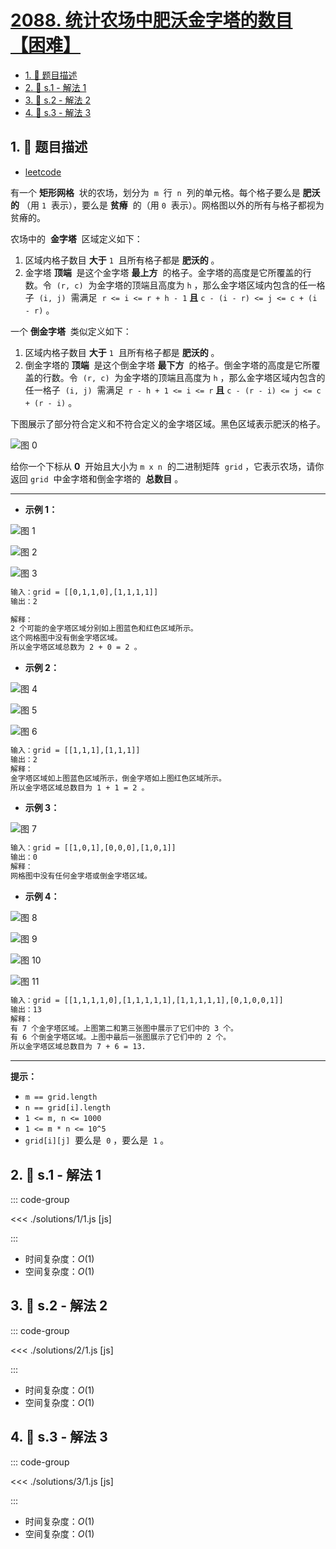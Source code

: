 # [2088. 统计农场中肥沃金字塔的数目【困难】](https://github.com/tnotesjs/TNotes.leetcode/tree/main/notes/2088.%20%E7%BB%9F%E8%AE%A1%E5%86%9C%E5%9C%BA%E4%B8%AD%E8%82%A5%E6%B2%83%E9%87%91%E5%AD%97%E5%A1%94%E7%9A%84%E6%95%B0%E7%9B%AE%E3%80%90%E5%9B%B0%E9%9A%BE%E3%80%91)

<!-- region:toc -->

- [1. 📝 题目描述](#1--题目描述)
- [2. 🎯 s.1 - 解法 1](#2--s1---解法-1)
- [3. 🎯 s.2 - 解法 2](#3--s2---解法-2)
- [4. 🎯 s.3 - 解法 3](#4--s3---解法-3)

<!-- endregion:toc -->

## 1. 📝 题目描述

- [leetcode](https://leetcode.cn/problems/count-fertile-pyramids-in-a-land/)

有一个 **矩形网格**  状的农场，划分为  `m`  行  `n`  列的单元格。每个格子要么是 **肥沃的** （用 `1`  表示），要么是 **贫瘠**  的（用 `0`  表示）。网格图以外的所有与格子都视为贫瘠的。

农场中的  **金字塔**  区域定义如下：

1. 区域内格子数目 **大于** `1`  且所有格子都是 **肥沃的** 。
2. 金字塔 **顶端**  是这个金字塔 **最上方**  的格子。金字塔的高度是它所覆盖的行数。令  `(r, c)`  为金字塔的顶端且高度为 `h` ，那么金字塔区域内包含的任一格子  `(i, j)`  需满足  `r <= i <= r + h - 1` **且** `c - (i - r) <= j <= c + (i - r)` 。

一个 **倒金字塔**  类似定义如下：

1. 区域内格子数目 **大于** `1`  且所有格子都是 **肥沃的** 。
2. 倒金字塔的 **顶端**  是这个倒金字塔 **最下方**  的格子。倒金字塔的高度是它所覆盖的行数。令  `(r, c)`  为金字塔的顶端且高度为 `h` ，那么金字塔区域内包含的任一格子  `(i, j)`  需满足  `r - h + 1 <= i <= r` **且** `c - (r - i) <= j <= c + (r - i)` 。

下图展示了部分符合定义和不符合定义的金字塔区域。黑色区域表示肥沃的格子。

![图 0](https://cdn.jsdelivr.net/gh/tnotesjs/imgs@main/2025-09-26-23-16-00.png)

给你一个下标从 **0**  开始且大小为 `m x n`  的二进制矩阵  `grid` ，它表示农场，请你返回 `grid`  中金字塔和倒金字塔的  **总数目** 。

---

- **示例 1：**

![图 1](https://cdn.jsdelivr.net/gh/tnotesjs/imgs@main/2025-09-26-23-16-29.png)

![图 2](https://cdn.jsdelivr.net/gh/tnotesjs/imgs@main/2025-09-26-23-16-34.png)

![图 3](https://cdn.jsdelivr.net/gh/tnotesjs/imgs@main/2025-09-26-23-16-40.png)

```txt
输入：grid = [[0,1,1,0],[1,1,1,1]]
输出：2

解释：
2 个可能的金字塔区域分别如上图蓝色和红色区域所示。
这个网格图中没有倒金字塔区域。
所以金字塔区域总数为 2 + 0 = 2 。
```

- **示例 2：**

![图 4](https://cdn.jsdelivr.net/gh/tnotesjs/imgs@main/2025-09-26-23-16-54.png)

![图 5](https://cdn.jsdelivr.net/gh/tnotesjs/imgs@main/2025-09-26-23-17-00.png)

![图 6](https://cdn.jsdelivr.net/gh/tnotesjs/imgs@main/2025-09-26-23-17-05.png)

```txt
输入：grid = [[1,1,1],[1,1,1]]
输出：2
解释：
金字塔区域如上图蓝色区域所示，倒金字塔如上图红色区域所示。
所以金字塔区域总数目为 1 + 1 = 2 。
```

- **示例 3：**

![图 7](https://cdn.jsdelivr.net/gh/tnotesjs/imgs@main/2025-09-26-23-17-13.png)

```txt
输入：grid = [[1,0,1],[0,0,0],[1,0,1]]
输出：0
解释：
网格图中没有任何金字塔或倒金字塔区域。
```

- **示例 4：**

![图 8](https://cdn.jsdelivr.net/gh/tnotesjs/imgs@main/2025-09-26-23-17-24.png)

![图 9](https://cdn.jsdelivr.net/gh/tnotesjs/imgs@main/2025-09-26-23-17-29.png)

![图 10](https://cdn.jsdelivr.net/gh/tnotesjs/imgs@main/2025-09-26-23-17-33.png)

![图 11](https://cdn.jsdelivr.net/gh/tnotesjs/imgs@main/2025-09-26-23-17-40.png)

```txt
输入：grid = [[1,1,1,1,0],[1,1,1,1,1],[1,1,1,1,1],[0,1,0,0,1]]
输出：13
解释：
有 7 个金字塔区域。上图第二和第三张图中展示了它们中的 3 个。
有 6 个倒金字塔区域。上图中最后一张图展示了它们中的 2 个。
所以金字塔区域总数目为 7 + 6 = 13.
```

---

**提示：**

- `m == grid.length`
- `n == grid[i].length`
- `1 <= m, n <= 1000`
- `1 <= m * n <= 10^5`
- `grid[i][j]`  要么是  `0` ，要么是  `1` 。

## 2. 🎯 s.1 - 解法 1

::: code-group

<<< ./solutions/1/1.js [js]

:::

- 时间复杂度：$O(1)$
- 空间复杂度：$O(1)$

## 3. 🎯 s.2 - 解法 2

::: code-group

<<< ./solutions/2/1.js [js]

:::

- 时间复杂度：$O(1)$
- 空间复杂度：$O(1)$

## 4. 🎯 s.3 - 解法 3

::: code-group

<<< ./solutions/3/1.js [js]

:::

- 时间复杂度：$O(1)$
- 空间复杂度：$O(1)$
